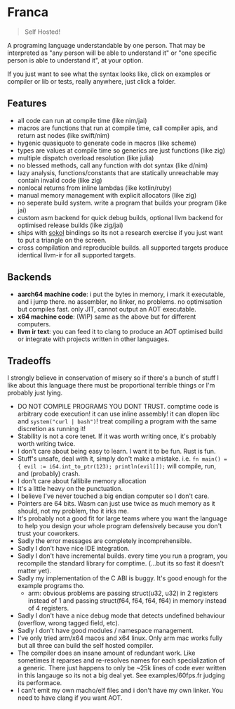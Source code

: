 # Franca

> Self Hosted!

A programing language understandable by one person.
That may be interpreted as "any person will be able to understand it" or "one specific person is able to understand it", at your option.

If you just want to see what the syntax looks like, click on examples or compiler or lib or tests, really anywhere, just click a folder.

## Features

- all code can run at compile time (like nim/jai)
- macros are functions that run at compile time, call compiler apis, and return ast nodes (like swift/nim)
- hygenic quasiquote to generate code in macros (like scheme)
- types are values at compile time so generics are just functions (like zig)
- multiple dispatch overload resolution (like julia)
- no blessed methods, call any function with dot syntax (like d/nim)
- lazy analysis, functions/constants that are statically unreachable may contain invalid code (like zig)
- nonlocal returns from inline lambdas (like kotlin/ruby)
- manual memory management with explicit allocators (like zig)
- no seperate build system. write a program that builds your program (like jai)
- custom asm backend for quick debug builds, optional llvm backend for optimised release builds (like zig/jai)
- ships with [sokol](https://github.com/floooh/sokol) bindings so its not a research exercise if you just want to put a triangle on the screen.
- cross compilation and reproducible builds. all supported targets produce identical llvm-ir for all supported targets.

## Backends

- **aarch64 machine code**: i put the bytes in memory, i mark it executable, and i jump there. no assembler, no linker, no problems.
  no optimisation but compiles fast. only JIT, cannot output an AOT executable.
- **x64 machine code**: (WIP) same as the above but for different computers.
- **llvm ir text**: you can feed it to clang to produce an AOT optimised build or integrate with projects written in other languages.

## Tradeoffs

I strongly believe in conservation of misery so if there's a bunch of stuff I like about this language
there must be proportional terrible things or I'm probably just lying.

- DO NOT COMPILE PROGRAMS YOU DONT TRUST. comptime code is arbitrary code execution!
  it can use inline assembly! it can dlopen libc and `system("curl | bash")`!
  treat compiling a program with the same discretion as running it!
- Stability is not a core tenet. If it was worth writing once, it's probably worth writing twice.
- I don't care about being easy to learn. I want it to be fun. Rust is fun.
- Stuff's unsafe, deal with it, simply don't make a mistake. i.e. `fn main() = { evil := i64.int_to_ptr(123); println(evil[]);` will compile, run, and (probably) crash.
- I don't care about fallibile memory allocation
- It's a little heavy on the punctuation.
- I believe I've never touched a big endian computer so I don't care.
- Pointers are 64 bits. Wasm can just use twice as much memory as it should, not my problem, tho it irks me.
- It's probably not a good fit for large teams where you want the language to help you design your whole program defensively because you don't trust your coworkers.
- Sadly the error messages are completely incomprehensible.
- Sadly I don't have nice IDE integration.
- Sadly I don't have incremental builds. every time you run a program, you recompile the standard library for comptime. (...but its so fast it doesn't matter yet).
- Sadly my implementation of the C ABI is buggy. It's good enough for the example programs tho.
  - arm: obvious problems are passing struct(u32, u32) in 2 registers instead of 1 and passing struct(f64, f64, f64, f64) in memory instead of 4 registers.
- Sadly I don't have a nice debug mode that detects undefined behaviour (overflow, wrong tagged field, etc).
- Sadly I don't have good modules / namespace management.
- I've only tried arm/x64 macos and x64 linux. Only arm mac works fully but all three can build the self hosted compiler.
- The compiler does an insane amount of redundant work.
  Like sometimes it reparses and re-resolves names for each specialization of a generic.
  There just happens to only be ~25k lines of code ever written in this langauge so its not a big deal yet.
  See examples/60fps.fr judging its performace.
- I can't emit my own macho/elf files and i don't have my own linker.
  You need to have clang if you want AOT.
